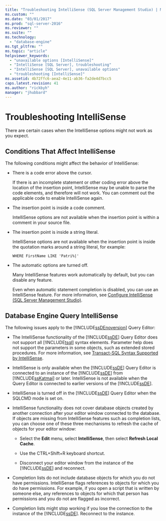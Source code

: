 ```yaml
---
title: "Troubleshooting IntelliSense (SQL Server Management Studio) | Microsoft Docs"
ms.custom: ""
ms.date: "03/01/2017"
ms.prod: "sql-server-2016"
ms.reviewer: ""
ms.suite: ""
ms.technology: 
  - "database-engine"
ms.tgt_pltfrm: ""
ms.topic: "article"
helpviewer_keywords: 
  - "unavailable options [IntelliSense]"
  - "IntelliSense [SQL Server], troubleshooting"
  - "IntelliSense [SQL Server], unavailable options"
  - "troubleshooting [IntelliSense]"
ms.assetid: 4b72ffc6-aea2-4e11-ab36-fa2de4d7bcc5
caps.latest.revision: 41
ms.author: "rickbyh"
manager: "jhubbard"
---
```

# Troubleshooting IntelliSense
  There are certain cases when the IntelliSense options might not work as you expect.  
  
## Conditions That Affect IntelliSense  
 The following conditions might affect the behavior of IntelliSense:  
  
-   There is a code error above the cursor.  
  
     If there is an incomplete statement or other coding error above the location of the insertion point, IntelliSense may be unable to parse the code elements, and therefore will not work. You can comment out the applicable code to enable IntelliSense again.  
  
-   The insertion point is inside a code comment.  
  
     IntelliSense options are not available when the insertion point is within a comment in your source file.  
  
-   The insertion point is inside a string literal.  
  
     IntelliSense options are not available when the insertion point is inside the quotation marks around a string literal, for example:  
  
     `WHERE FirstName LIKE 'Patri%|'`  
  
-   The automatic options are turned off.  
  
     Many IntelliSense features work automatically by default, but you can disable any feature.  
  
     Even when automatic statement completion is disabled, you can use an IntelliSense feature. For more information, see [Configure IntelliSense &#40;SQL Server Management Studio&#41;](../../relational-databases/scripting/configure-intellisense-sql-server-management-studio.md).  
  
## Database Engine Query IntelliSense  
 The following issues apply to the [!INCLUDE[ssDEnoversion](../../a9notintoc/includes/ssdenoversion-md.md)] Query Editor:  
  
-   The IntelliSense functionality of the [!INCLUDE[ssDE](../../a9notintoc/includes/ssde-md.md)] Query Editor does not support all [!INCLUDE[tsql](../../a9notintoc/includes/tsql-md.md)] syntax elements. Parameter help does not support the parameters in some objects, such as extended stored procedures. For more information, see [Transact-SQL Syntax Supported by IntelliSense](../../relational-databases/scripting/transact-sql-syntax-supported-by-intellisense.md).  
  
-   IntelliSense is only available when the [!INCLUDE[ssDE](../../a9notintoc/includes/ssde-md.md)] Query Editor is connected to an instance of the [!INCLUDE[ssDE](../../a9notintoc/includes/ssde-md.md)] from [!INCLUDE[ssKatmai](../../a9notintoc/includes/sskatmai-md.md)] or later. IntelliSense is not available when the Query Editor is connected to earlier versions of the [!INCLUDE[ssDE](../../a9notintoc/includes/ssde-md.md)].  
  
-   IntelliSense is turned off in the [!INCLUDE[ssDE](../../a9notintoc/includes/ssde-md.md)] Query Editor when the SQLCMD mode is set on.  
  
-   IntelliSense functionality does not cover database objects created by another connection after your editor window connected to the database. If objects are missing from IntelliSense features such as completion lists, you can choose one of these three mechanisms to refresh the cache of objects for your editor window:  
  
    -   Select the **Edit** menu, select **IntelliSense**, then select **Refresh Local Cache**.  
  
    -   Use the CTRL+Shift+R keyboard shortcut.  
  
    -   Disconnect your editor window from the instance of the [!INCLUDE[ssDE](../../a9notintoc/includes/ssde-md.md)] and reconnect.  
  
-   Completion lists do not include database objects for which you do not have permissions. IntelliSense flags references to objects for which you do have permissions. For example, if you open a script that is written by someone else, any references to objects for which that person has permissions and you do not are flagged as incorrect.  
  
-   Completion lists might stop working if you lose the connection to the instance of the [!INCLUDE[ssDE](../../a9notintoc/includes/ssde-md.md)]. Reconnect to the instance.  
  
  